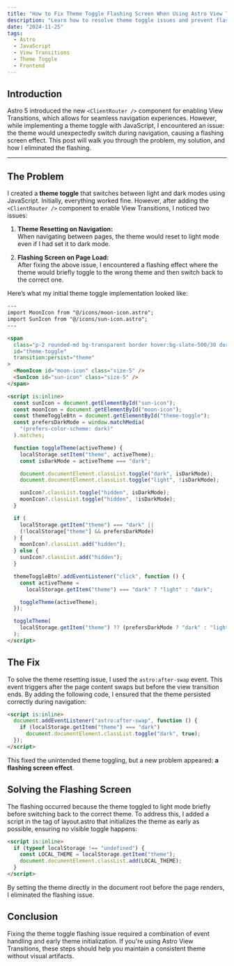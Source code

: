 ```yaml
---
title: "How to Fix Theme Toggle Flashing Screen When Using Astro View Transitions"
description: "Learn how to resolve theme toggle issues and prevent flashing screens in your Astro project when implementing View Transitions using the new ClientRouter component."
date: "2024-11-25"
tags:
  - Astro
  - JavaScript
  - View Transitions
  - Theme Toggle
  - Frontend
---
```


## Introduction

Astro 5 introduced the new `<ClientRouter />` component for enabling View Transitions, which allows for seamless navigation experiences. However, while implementing a theme toggle with JavaScript, I encountered an issue: the theme would unexpectedly switch during navigation, causing a flashing screen effect. This post will walk you through the problem, my solution, and how I eliminated the flashing.

---

## The Problem

I created a **theme toggle** that switches between light and dark modes using JavaScript. Initially, everything worked fine. However, after adding the `<ClientRouter />` component to enable View Transitions, I noticed two issues:

1. **Theme Resetting on Navigation:**  
   When navigating between pages, the theme would reset to light mode even if I had set it to dark mode.

2. **Flashing Screen on Page Load:**  
   After fixing the above issue, I encountered a flashing effect where the theme would briefly toggle to the wrong theme and then switch back to the correct one.

Here’s what my initial theme toggle implementation looked like:

```html
---
import MoonIcon from "@/icons/moon-icon.astro";
import SunIcon from "@/icons/sun-icon.astro";
---

<span
  class="p-2 rounded-md bg-transparent border hover:bg-slate-500/30 duration-200 text-foreground cursor-pointer"
  id="theme-toggle"
  transition:persist="theme"
>
  <MoonIcon id="moon-icon" class="size-5" />
  <SunIcon id="sun-icon" class="size-5" />
</span>

<script is:inline>
  const sunIcon = document.getElementById("sun-icon");
  const moonIcon = document.getElementById("moon-icon");
  const themeToggleBtn = document.getElementById("theme-toggle");
  const prefersDarkMode = window.matchMedia(
    "(prefers-color-scheme: dark)"
  ).matches;

  function toggleTheme(activeTheme) {
    localStorage.setItem("theme", activeTheme);
    const isDarkMode = activeTheme === "dark";

    document.documentElement.classList.toggle("dark", isDarkMode);
    document.documentElement.classList.toggle("light", !isDarkMode);

    sunIcon?.classList.toggle("hidden", isDarkMode);
    moonIcon?.classList.toggle("hidden", !isDarkMode);
  }

  if (
    localStorage.getItem("theme") === "dark" ||
    (!localStorage["theme"] && prefersDarkMode)
  ) {
    moonIcon?.classList.add("hidden");
  } else {
    sunIcon?.classList.add("hidden");
  }

  themeToggleBtn?.addEventListener("click", function () {
    const activeTheme =
      localStorage.getItem("theme") === "dark" ? "light" : "dark";

    toggleTheme(activeTheme);
  });

  toggleTheme(
    localStorage.getItem("theme") ?? (prefersDarkMode ? "dark" : "light")
  );
</script>
```

## The Fix

To solve the theme resetting issue, I used the `astro:after-swap` event. This event triggers after the page content swaps but before the view transition ends. By adding the following code, I ensured that the theme persisted correctly during navigation:

```html
<script is:inline>
  document.addEventListener("astro:after-swap", function () {
    if (localStorage.getItem("theme") === "dark")
      document.documentElement.classList.toggle("dark", true);
  });
</script>
```

This fixed the unintended theme toggling, but a new problem appeared: **a flashing screen effect**.

## Solving the Flashing Screen

The flashing occurred because the theme toggled to light mode briefly before switching back to the correct theme. To address this, I added a script in the <head> tag of layout.astro that initializes the theme as early as possible, ensuring no visible toggle happens:

```html
<script is:inline>
  if (typeof localStorage !== "undefined") {
    const LOCAL_THEME = localStorage.getItem("theme");
    document.documentElement.classList.add(LOCAL_THEME);
  }
</script>
```

By setting the theme directly in the document root before the page renders, I eliminated the flashing issue.

## Conclusion

Fixing the theme toggle flashing issue required a combination of event handling and early theme initialization. If you're using Astro View Transitions, these steps should help you maintain a consistent theme without visual artifacts.
